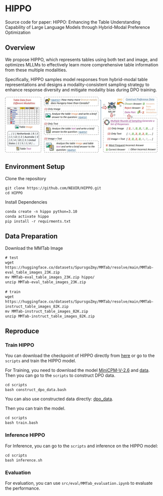 # HIPPO
Source code for paper: HIPPO: Enhancing the Table Understanding Capability of Large Language Models through Hybrid-Modal Preference Optimization

## Overview
We propose HIPPO, which represents tables using both text and image, and optimizes MLLMs to effectively learn more comprehensive table information from these multiple modalities.

Specifically, HIPPO samples model responses from hybrid-modal table representations and designs a modality-consistent sampling strategy to enhance response diversity and mitigate modality bias during DPO training.

![](figs\model.jpg)

## Environment Setup

Clone the repository

```
git clone https://github.com/NEUIR/HIPPO.git
cd HIPPO
```

Install Dependencies

```
conda create -n hippo python=3.10
conda activate hippo
pip install -r requirments.txt
```

## Data Preparation
Download the MMTab Image
```
# test
wget https://huggingface.co/datasets/SpursgoZmy/MMTab/resolve/main/MMTab-eval_table_images_23K.zip
mv MMTab-eval_table_images_23K.zip hippo/
unzip MMTab-eval_table_images_23K.zip

# train
wget https://huggingface.co/datasets/SpursgoZmy/MMTab/resolve/main/MMTab-instruct_table_images_82K.zip
mv MMTab-instruct_table_images_82K.zip
unzip MMTab-instruct_table_images_82K.zip
```

## Reproduce 

### Train HIPPO
You can download the checkpoint of HIPPO directly from [here](https://huggingface.co/HaolanWang/HIPPO) or go to the ``scripts`` and train the HIPPO model.

For Training, you need to download the model [MiniCPM-V-2.6](https://huggingface.co/openbmb/MiniCPM-V-2_6) and [data](https://drive.google.com/file/d/15H9IRiL2emMQ8mrMthZWQfCTZbBMKtSC/view?usp=sharing). Then you can go to the ``scripts`` to construct DPO data.

```
cd scripts
bash construct_dpo_data.bash
```

You can also use constructed data directly: [dpo_data](https://drive.google.com/file/d/1KrCD9Zrw8-N7KbRYLwvIn7N-3JUTcn5f/view?usp=sharing).

Then you can train the model.

```
cd scripts
bash train.bash
```



### Inference HIPPO

For Inference, you can go to the ``scripts`` and inference on the HIPPO model: 
```
cd scripts
bash inference.sh
```



### Evaluation

For evaluation, you can use ``src/eval/MMTab_evaluation.ipynb`` to evaluate the performance.
